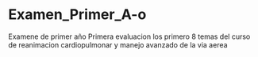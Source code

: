 # Examen_Primer_A-o
Examene de primer año
Primera evaluacion los primero 8 temas del curso de reanimacion cardiopulmonar y manejo avanzado de la via aerea
